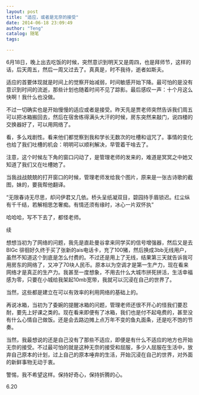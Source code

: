 ```yaml
---
layout: post
title: "适应，或者是无奈的接受"
date: 2014-06-18 23:09:49
author: "Teng"
catalog: 随笔
tags: 

---
```

6月18日，晚上出去吃饭的时候，突然意识到明天又是周四，也是拜师节，这样的话，后天周五，然后一周又过去了。真真是，时不我待，逝者如斯夫。

适应的首要体现就是时间上的觉察开始减弱，时间敏感开始下降。最可怕的是没有意识到时间的流逝，那些计划也随着时间不见了踪影。最后感叹一声：十个月这么快啊！我什么也没做。

不过一切确实也是开始慢慢的适应或者是接受。昨天先是贾老师突然告诉我们周五可以把冰箱搬回去，然后在宿舍练得满头大汗的时候，房东突然来敲门，说四楼的交换器好了，可以用网络了。

看，多么戏剧性。看来他们都觉察到我和学长无数次的吐槽和诅咒了。事情的变化也给了我们吐槽的机会：明明可以顺利解决，早管着干啥去了。

注意，这个时候左下角的窗口闪动了，是管理老师的发来的，难道是冥冥之中她又知道了我们又在吐槽她了。

当我战战兢兢的打开窗口的时候，管理老师发给我个图片，原来是一张古诗歌的截图，妹的，要我帮他翻译。

“无限春诗无尽思，却问伊君又几依。桥头呈纸凝双目，碧园持手眉锁迟。红尘纵有千千结，若解相思怎奢痴。有情还须有缘时，冰心一片双怀执”

哈哈哈，写不下去了，都怪老师。

续

想想当初为了网络的问题，我先是直赴曼谷拿来同学买的信号增强器，然后又是去BIGc 徘徊好久终于买了张新的ais电话卡，充了100猪，然后换成3bb无线用户，虽然不知道这个到底是怎么付费的。不过还是用上了无线，结果第三天就告诉我可用房东的网络了，又冲了70块人民币。原本以为空调才是第一生产力，现在看来网络才是真正的生产力。我甚至一度想象，不用去什么大城市拼死拼活，生活幸福感为零，只要在小城给我架起10mb宽带，我就可以沉浸在自己的世界了。

当然，这些都是建立在可以有效率的利用网络的基础上的。

再说冰箱，当初为了委婉的提醒冰箱的问题，管理老师还很不开心的怪我们要忍耐，要先上好课之类的。现在看来即便有了冰箱，我们也是付不起电费的，甚至没有什么心情自己做饭。还是会去路边摊上点万年不变的鱼丸面条，还是吃不饱的节奏。

当然，我最想说的还是自己没有了那些不适应，即便是有什么不适应的地方也开始无奈的接受。不过最可怕的就是这种无奈的接受和屈服，多少人屈服在生活中，放弃自己原本的计划，过上自己的原本唾弃的生活，开始沉浸在自己的世界，对外面的新鲜事物无动于衷。

警惕，我不希望这样。保持好奇心，保持折腾的心。

6.20